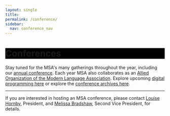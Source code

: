 ```yaml
---
layout: single
title: 
permalink: /conference/
sidebar:
  nav: conference_nav
---
```

 
<div id="main-banner">
	<div class="page__hero--overlay"
  style="background-color: #000; background-image: linear-gradient(rgba(0, 0, 0, 0.5), rgba(0, 0, 0, 0.5)), url(/msa/assets/the_drake.jpg);">
		<div class="wrapper">
		  <h1 id="page-title" class="page__title" itemprop="headline">       
			  Conferences    
		  </h1> 
		</div>
	</div>
</div>

<!-- #BeginEditable "content" -->

<p>Stay tuned for the MSA's many gatherings throughout the year, including our <a href="/conference/upcoming-conferences/">annual conference</a>. Each year MSA also collaborates as an <a href="/conference/MSA-MLA/">Allied Organization of the Modern Language Association</a>. Explore upcoming <a href="/conference/digital/">digital programming here</a> or explore the <a href="/conference/past-conferences/">conference archives here</a>.
</p>

<hr>

<p>If you are interested in hosting an MSA conference, please contact <a
	href="mailto:lhornby@humnet.ucla.edu">Louise Hornby</a>,
President, and <a href="mailto:mbradshaw@luc.edu">Melissa Bradshaw</a>, Second Vice President, for details.</p>
<p>&nbsp;</p>
<!-- #EndEditable -->